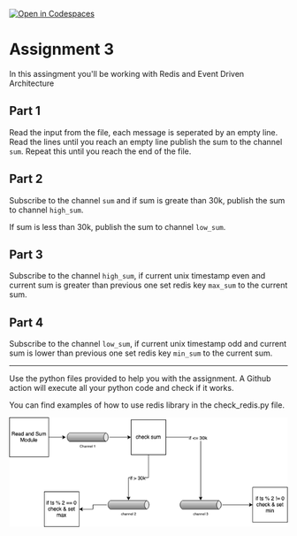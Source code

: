 [![Open in Codespaces](https://classroom.github.com/assets/launch-codespace-f4981d0f882b2a3f0472912d15f9806d57e124e0fc890972558857b51b24a6f9.svg)](https://classroom.github.com/open-in-codespaces?assignment_repo_id=9681057)
# Assignment 3

In this assingment you'll be working with Redis and Event Driven Architecture

## Part 1

Read the input from the file, each message is seperated by an empty line. Read
the lines until you reach an empty line publish the sum to the channel `sum`.
Repeat this until you reach the end of the file.

## Part 2

Subscribe to the channel `sum` and if sum is greate than 30k, publish the sum to
channel `high_sum`.

If sum is less than 30k, publish the sum to channel `low_sum`.

## Part 3

Subscribe to the channel `high_sum`, if current unix timestamp even and current
sum is greater than previous one set redis key `max_sum` to the current sum.

## Part 4

Subscribe to the channel `low_sum`, if current unix timestamp odd and current
sum is lower than previous one set redis key `min_sum` to the current sum.

---

Use the python files provided to help you with the assignment. A Github action
will execute all your python code and check if it works.

You can find examples of how to use redis library in the check_redis.py file.

![](diagram.png)
